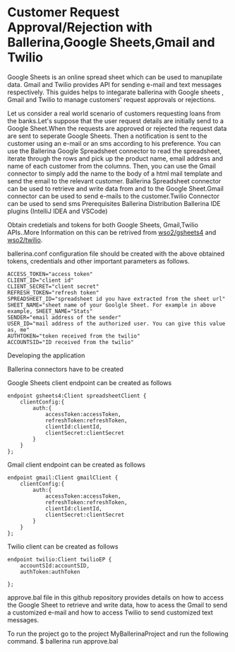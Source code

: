 # Customer Request Approval/Rejection with Ballerina,Google Sheets,Gmail and Twilio

Google Sheets is an online spread sheet which can be used to manupilate data. Gmail and Twilio provides API for sending e-mail and text messages respectively.
This guides helps to integarate ballerina with Google sheets , Gmail and Twilio to manage customers' request approvals or rejections.

Let us consider a real world scenario of customers requesting loans from the banks.Let's suppose that the user request details are initially send to a Google Sheet.When the requests are approved or rejected the request data are sent to seperate Google Sheets. Then a notification is sent to the customer using an e-mail or an sms according to his preference.
You can use the Ballerina Google Spreadsheet connector to read the spreadsheet, iterate through the rows and pick up the product name, email address and name of each customer from the columns. Then, you can use the Gmail connector to simply add the name to the body of a html mail template and send the email to the relevant customer.
Ballerina Spreadsheet connector can be used to retrieve and write data from and to the Google Sheet.Gmail connector can be used to send e-mails to the customer.Twilio Connector can be used to send sms
Prerequisites
Ballerina Distribution
Ballerina IDE plugins (IntelliJ IDEA and VSCode)

Obtain credetials and tokens for both Google Sheets, Gmail,Twilio APIs..More Information on this can be retrived from [wso2/gsheets4](https://central.ballerina.io/wso2/gsheets4) and [wso2/twilio](https://central.ballerina.io/wso2/twilio).


ballerina.conf configuration file should be created with the above obtained tokens, credentials and other important parameters as follows.
```
ACCESS_TOKEN="access token"
CLIENT_ID="client id"
CLIENT_SECRET="client secret"
REFRESH_TOKEN="refresh token"
SPREADSHEET_ID="spreadsheet id you have extracted from the sheet url"
SHEET_NAME="sheet name of your Goolgle Sheet. For example in above example, SHEET_NAME="Stats"
SENDER="email address of the sender"
USER_ID="mail address of the authorized user. You can give this value as, me"
AUTHTOKEN="token received from the twilio"
ACCOUNTSID="ID received from the twilio"
```
Developing the application

Ballerina connectors have to be created

Google Sheets client endpoint can be created as follows
```
endpoint gsheets4:Client spreadsheetClient {
    clientConfig:{
        auth:{
            accessToken:accessToken,
            refreshToken:refreshToken,
            clientId:clientId,
            clientSecret:clientSecret
        }
    }
};
```
Gmail client endpoint can be created as follows
```
endpoint gmail:Client gmailClient {
    clientConfig:{
        auth:{
            accessToken:accessToken,
            refreshToken:refreshToken,
            clientId:clientId,
            clientSecret:clientSecret
        }   
    }
};
```

Twilio client can be created as follows
```
endpoint twilio:Client twilioEP {
    accountSId:accountSID,
    authToken:authToken

};
```
approve.bal file in this github repository provides details on how to access the Google Sheet to retrieve and write data, how to acess the Gmail to send a customized e-mail and how to access Twilio to send customized text messages.   

To run the project go to the project MyBallerinaProject and run the following command.
$ ballerina run approve.bal


